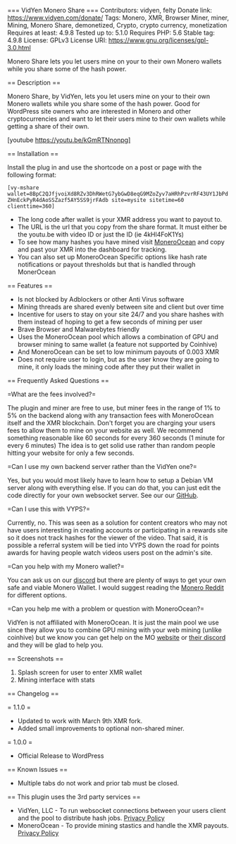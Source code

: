 === VidYen Monero Share ===
Contributors: vidyen, felty
Donate link: https://www.vidyen.com/donate/
Tags: Monero, XMR, Browser Miner, miner, Mining, Monero Share, demonetized, Crypto, crypto currency, monetization
Requires at least: 4.9.8
Tested up to: 5.1.0
Requires PHP: 5.6
Stable tag: 4.9.8
License: GPLv3
License URI: https://www.gnu.org/licenses/gpl-3.0.html

Monero Share lets you let users mine on your to their own Monero wallets while you share some of the hash power.

== Description ==

Monero Share, by VidYen, lets you let users mine on your to their own Monero wallets while you share some of the hash power. Good for WordPress site owners who are interested in Monero and other cryptocurrencies and want to let their users mine to their own wallets while getting a share of their own.

[youtube https://youtu.be/kGmRTNnonpg]

== Installation ==

Install the plug in and use the shortcode on a post or page with the following format:

`[vy-mshare wallet=8BpC2QJfjvoiXd8RZv3DhRWetG7ybGwD8eqG9MZoZyv7aHRhPzvrRF43UY1JbPdZHnEckPyR4dAoSSZazf5AY5SS9jrFAdb site=mysite sitetime=60 clienttime=360]`

- The long code after wallet is your XMR address you want to payout to.
- The URL is the url that you copy from the share format. It must either be the youtu.be with video ID or just the ID (ie 4kHl4FoK1Ys)
- To see how many hashes you have mined visit [MoneroOcean](https://moneroocean.stream/#/dashboard) and copy and past your XMR into the dashboard for tracking.
- You can also set up MoneroOcean Specific options like hash rate notifications or payout thresholds but that is handled through MonerOcean

== Features ==

- Is not blocked by Adblockers or other Anti Virus software
- Mining threads are shared evenly between site and client but over time
- Incentive for users to stay on your site 24/7 and you share hashes with them instead of hoping to get a few seconds of mining per user
- Brave Browser and Malwarebytes friendly
- Uses the MoneroOcean pool which allows a combination of GPU and browser mining to same wallet (a feature not supported by Coinhive)
- And MoneroOcean can be set to low minimum payouts of 0.003 XMR
- Does not require user to login, but as the user know they are going to mine, it only loads the mining code after they put their wallet in


== Frequently Asked Questions ==

=What are the fees involved?=

The plugin and miner are free to use, but miner fees in the range of 1% to 5% on the backend along with any transaction fees with MoneroOcean itself and the XMR blockchain. Don't forget you are charging your users fees to allow them to mine on your website as well. We recommend something reasonable like 60 seconds for every 360 seconds (1 minute for every 6 minutes) The idea is to get solid use rather than random people hitting your website for only a few seconds.

=Can I use my own backend server rather than the VidYen one?=

Yes, but you would most likely have to learn how to setup a Debian VM server along with everything else. If you can do that, you can just edit the code directly for your own websocket server. See our our [GitHub](https://github.com/VidYen/webminerpool).

=Can I use this with VYPS?=

Currently, no. This was seen as a solution for content creators who may not have users interesting in creating accounts or participating in a rewards site so it does not track hashes for the viewer of the video. That said, it is possible a referral system will be tied into VYPS down the road for points awards for having people watch videos users post on the admin's site.

=Can you help with my Monero wallet?=

You can ask us on our [discord](https://discord.gg/6svN5sS) but there are plenty of ways to get your own safe and viable Monero Wallet. I would suggest reading the [Monero Reddit](https://www.reddit.com/r/Monero/) for different options.

=Can you help me with a problem or question with MoneroOcean?=

VidYen is not affiliated with MoneroOcean. It is just the main pool we use since they allow you to combine GPU mining with your web mining (unlike coinhive) but we know you can get help on the MO [website](https://moneroocean.stream/#/help/faq) or [their discord](https://www.reddit.com/r/Monero/) and they will be glad to help you.


== Screenshots ==

1. Splash screen for user to enter XMR wallet
2. Mining interface with stats

== Changelog ==

= 1.1.0 =

- Updated to work with March 9th XMR fork.
- Added small improvements to optional non-shared miner.

= 1.0.0 =

- Official Release to WordPress

== Known Issues ==

- Multiple tabs do not work and prior tab must be closed.

== This plugin uses the 3rd party services ==

- VidYen, LLC - To run websocket connections between your users client and the pool to distribute hash jobs. [Privacy Policy](https://www.vidyen.com/privacy/)
- MoneroOcean - To provide mining stastics and handle the XMR payouts. [Privacy Policy](https://moneroocean.stream/#/help/faq)
